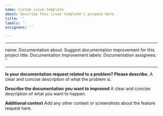 ```yaml
---
name: Custom issue template
about: Describe this issue template's purpose here.
title: ''
labels: ''
assignees: ''

---
```


---
name: Documentation
about: Suggest documentation improvement for this project
title: Documentation Improvement
labels: Documentation
assignees: ''

---

**Is your documentation request related to a problem? Please describe.**
A clear and concise description of what the problem is.

**Describe the documentation you want to improved**
A clear and concise description of what you want to happen.

**Additional context**
Add any other context or screenshots about the feature request here.
